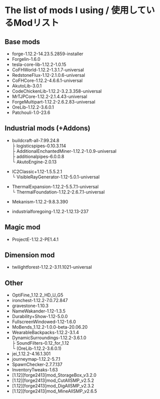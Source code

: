 # The list of mods I using / 使用しているModリスト
 ## Base mods
  - forge-1.12.2-14.23.5.2859-installer  
  - Forgelin-1.6.0  
  - tesla-core-lib-1.12.2-1.0.15  
  - CoFHWorld-1.12.2-1.3.1.7-universal  
  - RedstoneFlux-1.12-2.1.0.6-universal  
  - CoFHCore-1.12.2-4.6.6.1-universal  
  - AkutoLib-3.0.1  
  - CodeChickenLib-1.12.2-3.2.3.358-universal  
  - MrTJPCore-1.12.2-2.1.4.43-universal  
  - ForgeMultipart-1.12.2-2.6.2.83-universal  
  - OreLib-1.12.2-3.6.0.1  
  - Patchouli-1.0-23.6  
 
 ## Industrial mods (+Addons)
  - buildcraft-all-7.99.24.8  
    ├ logisticspipes-0.10.3.114  
    ├ AdditionalEnchantedMiner-1.12.2-1.0.9-universal  
    ├ additionalpipes-6.0.0.8  
    └ AkutoEngine-2.0.13  
   
  - IC2Classic+1.12-1.5.5.2.1  
    └ VisibleRayGenerator-1.12-5.0.1-universal  
  
  - ThermalExpansion-1.12.2-5.5.7.1-universal  
    └ ThermalFoundation-1.12.2-2.6.7.1-universal  
  
  - Mekanism-1.12.2-9.8.3.390  
  
  - industrialforegoing-1.12.2-1.12.13-237  
 
 ## Magic mod
  - ProjectE-1.12.2-PE1.4.1  
 
 ## Dimension mod
  - twilightforest-1.12.2-3.11.1021-universal  
 
 ## Other
  - OptiFine_1.12.2_HD_U_G5  
  - ironchest-1.12.2-7.0.72.847  
  - gravestone-1.10.3  
  - NameWakander-1.12-1.3.5  
  - Durability+Show-1.12-5.0.0  
  - FullscreenWindowed-1.12-1.6.0  
  - MoBends_1.12.2-1.0.0-beta-20.06.20  
  - WearableBackpacks-1.12.2-3.1.4  
  - DynamicSurroundings-1.12.2-3.6.1.0  
  ├ SoundFilters-0.12_for_1.12  
  └ (OreLib-1.12.2-3.6.0.1)  
  - jei_1.12.2-4.16.1.301  
  - journeymap-1.12.2-5.7.1
  - SpawnChecker-2.7.7.137
  - InventoryTweaks-1.63
  - [1.12][forge2413]mod_StorageBox_v3.2.0
  - [1.12][forge2413]mod_CutAllSMP_v2.5.2
  - [1.12][forge2413]mod_DigAllSMP_v2.3.2
  - [1.12][forge2413]mod_MineAllSMP_v2.6.5
